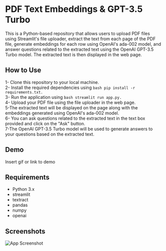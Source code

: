 
# PDF Text Embeddings & GPT-3.5 Turbo

This is a Python-based repository that allows users to upload PDF files using Streamlit's file uploader, extract the text from each page of the PDF file, generate embeddings for each row using OpenAI's ada-002 model, and answer questions related to the extracted text using the OpenAI GPT-3.5 Turbo model. The extracted text is then displayed in the web page.

## How to Use
1- Clone this repository to your local machine.                    
2- Install the required dependencies using ```bash pip install -r requirements.txt.```  
3- Run the application using ```bash streamlit run app.py.    ```       
4- Upload your PDF file using the file uploader in the web page.   
5-The extracted text will be displayed on the page along with the embeddings generated using OpenAI's ada-002 model.          
6- You can ask questions related to the extracted text in the text box provided and click on the "Ask" button.     
7-The OpenAI GPT-3.5 Turbo model will be used to generate answers to your questions based on the extracted text. 


## Demo

Insert gif or link to demo


## Requirements

- Python 3.x
- streamlit
- textract
- pandas
- numpy
- openai


## Screenshots

![App Screenshot](https://via.placeholder.com/468x300?text=App+Screenshot+Here)

